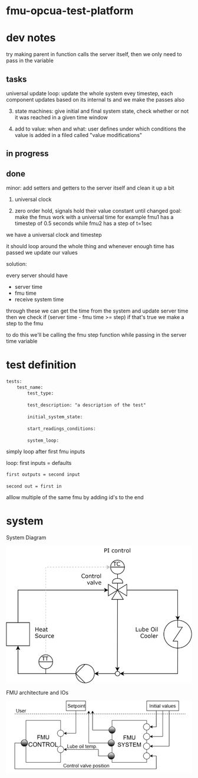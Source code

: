 # fmu-opcua-test-platform


# dev notes

try making parent in function calls the server itself, then we only need to pass in the variable

## tasks

universal update loop: update the whole system evey timestep, each component updates based on its internal ts and we make the passes also

3) state machines:
    give initial and final system state, check whether or not it was reached in a given time window

4) add to value:
    when and what: user defines under which conditions the value is added in a filed called "value modifications"

## in progress




## done

minor: add setters and getters to the server itself and clean it up a bit 
1) universal clock


2) zero order hold, signals hold their value constant until changed
goal: make the fmus work with a universal time
for example fmu1 has a timestep of 0.5 seconds while fmu2 has a step of t=1sec

we have a universal clock and timestep

it should loop around the whole thing and whenever enough time has passed we update our values

solution:

every server should have 
- server time
- fmu time
- receive system time

through these we can get the time from the system and update server time
then we check if (server time - fmu time >= step) if that's true we make a step to the fmu 

to do this we'll be calling the fmu step function while passing in the server time variable






# test definition


    tests:
        test_name:
            test_type: 

            test_description: "a description of the test"

            initial_system_state:

            start_readings_conditions:

            system_loop:

    



simply loop after first fmu inputs

loop:
    first inputs = defaults

    first outputs = second input

    second out = first in



alllow multiple of the same fmu by adding id's to the end

# system

System Diagram

<img src="./readme_resources/LOC.drawio.svg"/>

FMU architecture and IOs

<img src="./readme_resources/system_diagram.png"  />


